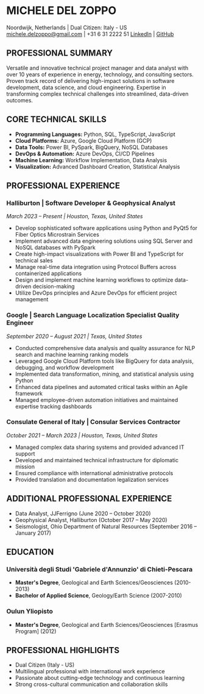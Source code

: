 # MICHELE DEL ZOPPO
Noordwijk, Netherlands | Dual Citizen: Italy - US
[michele.delzoppo@gmail.com](mailto:michele.delzoppo@gmail.com) | +31 6 31 2222 51
[LinkedIn](https://www.linkedin.com/in/michele-zdel-zoppo-a8791761) | [GitHub](https://github.com/pdmkdz)

## PROFESSIONAL SUMMARY
Versatile and innovative technical project manager and data analyst with over 10 years of experience in energy, technology, and consulting sectors. Proven track record of delivering high-impact solutions in software development, data science, and cloud engineering. Expertise in transforming complex technical challenges into streamlined, data-driven outcomes.

## CORE TECHNICAL SKILLS
- **Programming Languages:** Python, SQL, TypeScript, JavaScript
- **Cloud Platforms:** Azure, Google Cloud Platform (GCP)
- **Data Tools:** Power BI, PySpark, BigQuery, NoSQL Databases
- **DevOps & Automation:** Azure DevOps, CI/CD Pipelines
- **Machine Learning:** Workflow Implementation, Data Analysis
- **Visualization:** Advanced Dashboard Creation, Statistical Analysis

## PROFESSIONAL EXPERIENCE

### Halliburton | Software Developer & Geophysical Analyst
*March 2023 – Present | Houston, Texas, United States*
- Develop sophisticated software applications using Python and PyQt5 for Fiber Optics Microstrain Services
- Implement advanced data engineering solutions using SQL Server and NoSQL databases with PySpark
- Create high-impact visualizations with Power BI and TypeScript for technical sales
- Manage real-time data integration using Protocol Buffers across containerized applications
- Design and implement machine learning workflows to optimize data-driven decision-making
- Utilize DevOps principles and Azure DevOps for efficient project management

### Google | Search Language Localization Specialist Quality Engineer
*September 2020 – August 2021 | Texas, United States*
- Conducted comprehensive data analysis and quality assurance for NLP search and machine learning ranking models
- Leveraged Google Cloud Platform tools like BigQuery for data analysis, debugging, and workflow development
- Implemented data transformation, mining, and statistical analysis using Python
- Enhanced data pipelines and automated critical tasks within an Agile framework
- Managed employee-driven automation initiatives and maintained expertise tracking dashboards

### Consulate General of Italy | Consular Services Contractor
*October 2021 – March 2023 | Houston, Texas, United States*
- Managed complex data sharing systems and provided advanced IT support
- Developed and maintained technical infrastructure for diplomatic mission
- Ensured compliance with international administrative protocols
- Provided translation and documentation legalization services

## ADDITIONAL PROFESSIONAL EXPERIENCE
- Data Analyst, JJFerrigno (June 2020 – October 2020)
- Geophysical Analyst, Halliburton (October 2017 – May 2020)
- Seismologist, Ohio Department of Natural Resources (September 2016 – January 2017)

## EDUCATION

### Università degli Studi 'Gabriele d'Annunzio' di Chieti-Pescara
- **Master's Degree**, Geological and Earth Sciences/Geosciences (2010-2013)
- **Bachelor of Applied Science**, Geology/Earth Science (2007-2010)

### Oulun Yliopisto
- **Master's Degree**, Geological and Earth Sciences/Geosciences [Erasmus Program] (2012)

## PROFESSIONAL HIGHLIGHTS
- Dual Citizen (Italy - US)
- Multilingual professional with international work experience
- Passionate about cutting-edge technology and continuous learning
- Strong cross-cultural communication and collaboration skills

